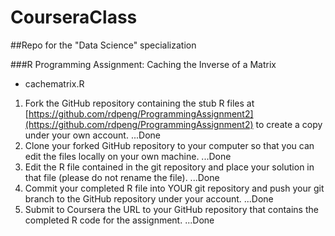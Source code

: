 CourseraClass
=============

##Repo for the "Data Science" specialization

###R Programming Assignment: Caching the Inverse of a Matrix
* cachematrix.R
1.  Fork the GitHub repository containing the stub R files at
    [https://github.com/rdpeng/ProgrammingAssignment2](https://github.com/rdpeng/ProgrammingAssignment2)
    to create a copy under your own account.
    ...Done
2.  Clone your forked GitHub repository to your computer so that you can
    edit the files locally on your own machine.
    ...Done
3.  Edit the R file contained in the git repository and place your
    solution in that file (please do not rename the file).
    ...Done
4.  Commit your completed R file into YOUR git repository and push your
    git branch to the GitHub repository under your account.
    ...Done
5.  Submit to Coursera the URL to your GitHub repository that contains
    the completed R code for the assignment.
    ...Done

